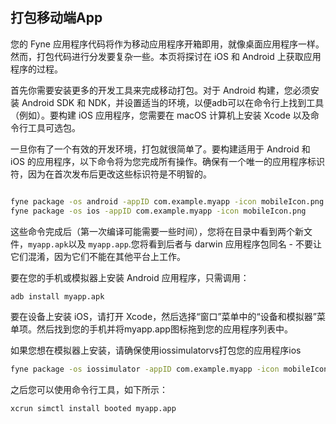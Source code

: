 ## 打包移动端App
您的 Fyne 应用程序代码将作为移动应用程序开箱即用，就像桌面应用程序一样。然而，打包代码进行分发要复杂一些。本页将探讨在 iOS 和 Android 上获取应用程序的过程。

首先你需要安装更多的开发工具来完成移动打包。对于 Android 构建，您必须安装 Android SDK 和 NDK，并设置适当的环境，以便adb可以在命令行上找到工具（例如）。要构建 iOS 应用程序，您需要在 macOS 计算机上安装 Xcode 以及命令行工具可选包。

一旦你有了一个有效的开发环境，打包就很简单了。要构建适用于 Android 和 iOS 的应用程序，以下命令将为您完成所有操作。确保有一个唯一的应用程序标识符，因为在首次发布后更改这些标识符是不明智的。
```bash 

fyne package -os android -appID com.example.myapp -icon mobileIcon.png
fyne package -os ios -appID com.example.myapp -icon mobileIcon.png
```
这些命令完成后（第一次编译可能需要一些时间），您将在目录中看到两个新文件，`myapp.apk`以及 `myapp.app`.您将看到后者与 darwin 应用程序包同名 - 不要让它们混淆，因为它们不能在其他平台上工作。

要在您的手机或模拟器上安装 Android 应用程序，只需调用：
```bash 
adb install myapp.apk
```
要在设备上安装 iOS，请打开 Xcode，然后选择“窗口”菜单中的“设备和模拟器”菜单项。然后找到您的手机并将myapp.app图标拖到您的应用程序列表中。

如果您想在模拟器上安装，请确保使用iossimulatorvs打包您的应用程序ios
```bash 
fyne package -os iossimulator -appID com.example.myapp -icon mobileIcon.png
```
之后您可以使用命令行工具，如下所示：
```bash 
xcrun simctl install booted myapp.app
```
